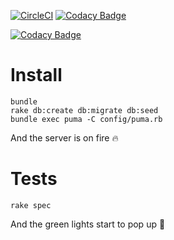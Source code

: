 [![CircleCI](https://circleci.com/gh/ourcities/hub-api.svg?style=svg&circle-token=2a4587154e7472e2ac2b77cc3a9f6f7e663035e0)](https://circleci.com/gh/ourcities/hub-api)
[![Codacy Badge](https://api.codacy.com/project/badge/Grade/1ea2ae75822243f49f0a180e0eb286c7)](https://www.codacy.com/app/Nossas/bonde-server?utm_source=github.com&amp;utm_medium=referral&amp;utm_content=nossas/bonde-server&amp;utm_campaign=Badge_Grade)

[![Codacy Badge](https://api.codacy.com/project/badge/Coverage/1ea2ae75822243f49f0a180e0eb286c7)](https://www.codacy.com/app/Nossas/bonde-server?utm_source=github.com&utm_medium=referral&utm_content=nossas/bonde-server&utm_campaign=Badge_Coverage)

# Install
```
bundle
rake db:create db:migrate db:seed
bundle exec puma -C config/puma.rb
```
And the server is on fire :fire:

# Tests
```
rake spec
```
And the green lights start to pop up :green_heart:
